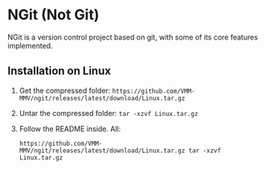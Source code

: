 # NGit (Not Git)

NGit is a version control project based on git, with some of its core features implemented.

## Installation on Linux

1. Get the compressed folder: 
   `https://github.com/VMM-MMV/ngit/releases/latest/download/Linux.tar.gz`
2. Untar the compressed folder: 
   `tar -xzvf Linux.tar.gz`
3. Follow the README inside.
All:

   `https://github.com/VMM-MMV/ngit/releases/latest/download/Linux.tar.gz
   tar -xzvf Linux.tar.gz`
